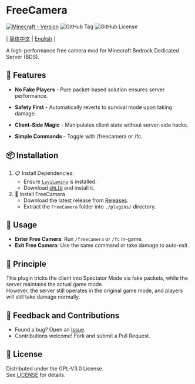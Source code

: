 # FreeCamera

[![Minecraft - Version](https://img.shields.io/badge/minecraft-v1.21.60_(Bedrock)-black)](https://feedback.minecraft.net/hc/en-us/sections/360001186971-Release-Changelogs)
![GitHub Tag](https://img.shields.io/github/v/tag/GroupMountain/FreeCamera)
![GitHub License](https://img.shields.io/github/license/GroupMountain/FreeCamera)

[ [简体中文](README_zh.md) | [English](README.md) ]

A high-performance free camera mod for Minecraft Bedrock Dedicated Server (BDS).

## 🎇 Features

- **No Fake Players** - Pure packet-based solution ensures server performance.

- **Safety First** - Automatically reverts to survival mode upon taking damage.

- **Client-Side Magic** - Manipulates client state without server-side hacks.

- **Simple Commands** - Toggle with /freecamera or /fc.

## 📦 Installation

1. 📋 Install Dependencies:
    - Ensure [`LeviLamina`](https://github.com/LiteLDev/LeviLamina) is installed.
    - Download [`GMLIB`](https://github.com/GroupMountain/GMLIB-Release) and install it.
2. 🎯 Install FreeCamera
    - Download the latest release from [Releases](https://github.com/GroupMountain/FreeCamera/releases).
    - Extract the `FreeCamera` folder into `./plugins/` directory.

## 🧭 Usage

- **Enter Free Camera**: Run  `/freecamera` or `/fc` in-game.
- **Exit Free Camera**: Use the same command or take damage to auto-exit.

## 🧪 Principle

This plugin tricks the client into Spectator Mode via fake packets, while the server maintains the actual game mode.  
However, the server still operates in the original game mode, and players will still take damage normally.

## 📝 Feedback and Contributions

- Found a bug? Open an [Issue](https://github.com/GroupMountain/FreeCamera/issues).
- Contributions welcome! Fork and submit a Pull Request.

## 📜 License

Distributed under the GPL-V3.0 License.  
See [LICENSE](LICENSE) for details.